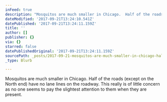 ```yaml
---
inFeed: true
description: "Mosquitos are much smaller in Chicago.  Half of the roads (except on the North end) have no lane lines on the roadway. This really is of little concern as no one seems to pay the slightest attention to them when they are present.\_ "
dateModified: '2017-09-21T13:24:10.541Z'
datePublished: '2017-09-21T13:24:11.159Z'
title: ''
author: []
publisher: {}
via: {}
starred: false
datePublishedOriginal: '2017-09-21T13:24:11.159Z'
sourcePath: _posts/2017-09-21-mosquitos-are-much-smaller-in-chicago-half-of-the-roads-e.md
_type: Blurb

---
```

Mosquitos are much smaller in Chicago.  Half of the roads (except on the North end) have no lane lines on the roadway. This really is of little concern as no one seems to pay the slightest attention to them when they are present.